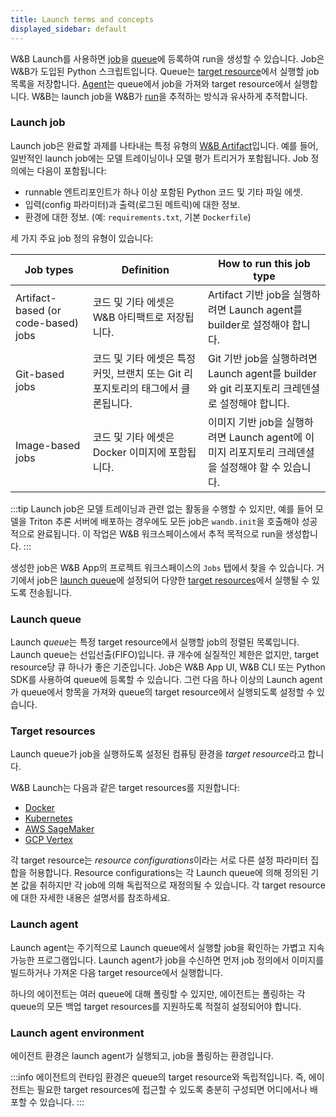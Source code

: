 ```yaml
---
title: Launch terms and concepts
displayed_sidebar: default
---
```


W&B Launch를 사용하면 [job](#launch-job)을 [queue](#launch-queue)에 등록하여 run을 생성할 수 있습니다. Job은 W&B가 도입된 Python 스크립트입니다. Queue는 [target resource](#target-resources)에서 실행할 job 목록을 저장합니다. [Agent](#launch-agent)는 queue에서 job을 가져와 target resource에서 실행합니다. W&B는 launch job을 W&B가 [run](../runs/intro.md)을 추적하는 방식과 유사하게 추적합니다.

### Launch job
Launch job은 완료할 과제를 나타내는 특정 유형의 [W&B Artifact](../artifacts/intro.md)입니다. 예를 들어, 일반적인 launch job에는 모델 트레이닝이나 모델 평가 트리거가 포함됩니다. Job 정의에는 다음이 포함됩니다:

- runnable 엔트리포인트가 하나 이상 포함된 Python 코드 및 기타 파일 에셋.
- 입력(config 파라미터)과 출력(로그된 메트릭)에 대한 정보.
- 환경에 대한 정보. (예: `requirements.txt`, 기본 `Dockerfile`)

세 가지 주요 job 정의 유형이 있습니다:

| Job types | Definition | How to run this job type | 
| ---------- | --------- | -------------- |
|Artifact-based (or code-based) jobs| 코드 및 기타 에셋은 W&B 아티팩트로 저장됩니다.| Artifact 기반 job을 실행하려면 Launch agent를 builder로 설정해야 합니다. |
|Git-based jobs| 코드 및 기타 에셋은 특정 커밋, 브랜치 또는 Git 리포지토리의 태그에서 클론됩니다. | Git 기반 job을 실행하려면 Launch agent를 builder와 git 리포지토리 크레덴셜로 설정해야 합니다. |
|Image-based jobs|코드 및 기타 에셋은 Docker 이미지에 포함됩니다. | 이미지 기반 job을 실행하려면 Launch agent에 이미지 리포지토리 크레덴셜을 설정해야 할 수 있습니다. | 

:::tip
Launch job은 모델 트레이닝과 관련 없는 활동을 수행할 수 있지만, 예를 들어 모델을 Triton 추론 서버에 배포하는 경우에도 모든 job은 `wandb.init`을 호출해야 성공적으로 완료됩니다. 이 작업은 W&B 워크스페이스에서 추적 목적으로 run을 생성합니다.
:::

생성한 job은 W&B App의 프로젝트 워크스페이스의 `Jobs` 탭에서 찾을 수 있습니다. 거기에서 job은 [launch queue](#launch-queue)에 설정되어 다양한 [target resources](#target-resources)에서 실행될 수 있도록 전송됩니다.

### Launch queue
Launch *queue*는 특정 target resource에서 실행할 job의 정렬된 목록입니다. Launch queue는 선입선출(FIFO)입니다. 큐 개수에 실질적인 제한은 없지만, target resource당 큐 하나가 좋은 기준입니다. Job은 W&B App UI, W&B CLI 또는 Python SDK를 사용하여 queue에 등록할 수 있습니다. 그런 다음 하나 이상의 Launch agent가 queue에서 항목을 가져와 queue의 target resource에서 실행되도록 설정할 수 있습니다.

### Target resources
Launch queue가 job을 실행하도록 설정된 컴퓨팅 환경을 *target resource*라고 합니다.

W&B Launch는 다음과 같은 target resources를 지원합니다:

- [Docker](./setup-launch-docker.md)
- [Kubernetes](./setup-launch-kubernetes.md)
- [AWS SageMaker](./setup-launch-sagemaker.md)
- [GCP Vertex](./setup-vertex.md)

각 target resource는 *resource configurations*이라는 서로 다른 설정 파라미터 집합을 허용합니다. Resource configurations는 각 Launch queue에 의해 정의된 기본 값을 취하지만 각 job에 의해 독립적으로 재정의될 수 있습니다. 각 target resource에 대한 자세한 내용은 설명서를 참조하세요.

### Launch agent
Launch agent는 주기적으로 Launch queue에서 실행할 job을 확인하는 가볍고 지속 가능한 프로그램입니다. Launch agent가 job을 수신하면 먼저 job 정의에서 이미지를 빌드하거나 가져온 다음 target resource에서 실행합니다.

하나의 에이전트는 여러 queue에 대해 폴링할 수 있지만, 에이전트는 폴링하는 각 queue의 모든 백업 target resources를 지원하도록 적절히 설정되어야 합니다.

### Launch agent environment
에이전트 환경은 launch agent가 실행되고, job을 폴링하는 환경입니다.

:::info
에이전트의 런타임 환경은 queue의 target resource와 독립적입니다. 즉, 에이전트는 필요한 target resources에 접근할 수 있도록 충분히 구성되면 어디에서나 배포할 수 있습니다.
:::